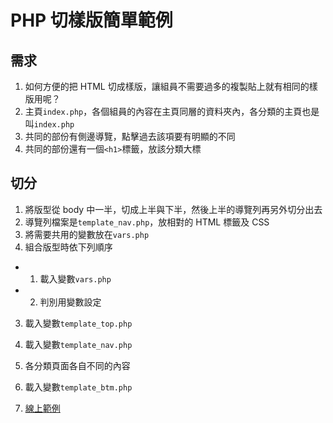 # PHP 切樣版簡單範例

## 需求
1. 如何方便的把 HTML 切成樣版，讓組員不需要過多的複製貼上就有相同的樣版用呢？
2. 主頁`index.php`，各個組員的內容在主頁同層的資料夾內，各分類的主頁也是叫`index.php`
3. 共同的部份有側邊導覽，點擊過去該項要有明顯的不同
4. 共同的部份還有一個`<h1>`標籤，放該分類大標

## 切分
1. 將版型從 body 中一半，切成上半與下半，然後上半的導覽列再另外切分出去
2. 導覽列檔案是`template_nav.php`，放相對的 HTML 標籤及 CSS
3. 將需要共用的變數放在`vars.php`
5. 組合版型時依下列順序
 - 1. 載入變數`vars.php`
 - 2. 判別用變數設定
  3. 載入變數`template_top.php`
  4. 載入變數`template_nav.php`
  5. 各分類頁面各自不同的內容
  6. 載入變數`template_btm.php`




10. [線上範例](https://sagedaben.com/iSpan/php/set_template_01/)